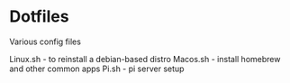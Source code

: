 # Dotfiles
Various config files

Linux.sh - to reinstall a debian-based distro
Macos.sh - install homebrew and other common apps
Pi.sh - pi server setup


